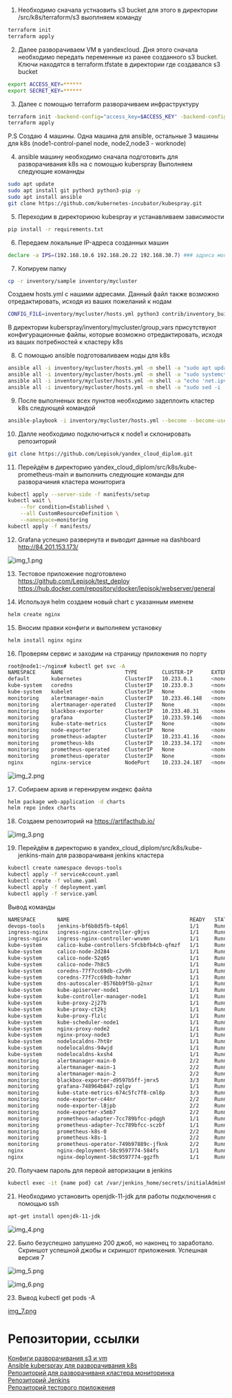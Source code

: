 1. Необходимо сначала устнаовить s3 bucket для этого в директории /src/k8s/terraform/s3 выоплняем команду
```bash
terraform init
terraform apply
```  
2. Далее разворачиваем VM в yandexcloud. 
Дня этого сначала необходимо передать переменные из ранее созданного s3 bucket. Ключи находятся в terraform.tfstate в директории где создавался s3 bucket
```bash
export ACCESS_KEY=******
export SECRET_KEY=******
```  
3. Далее с помощью terraform разворачиваем инфраструктуру  
```bash
terraform init -backend-config="access_key=$ACCESS_KEY" -backend-config="secret_key=$SECRET_KEY"
terraform apply
```  
P.S Создаю 4 машины. Одна машина для ansible, остальные 3 машины для k8s (node1-control-panel node, node2,node3 - worknode)

4. ansible машину необходимо сначала подготовить для разворачивания k8s на с помощью kuberspray
Выполняем следующие команнды
```bash
sudo apt update
sudo apt install git python3 python3-pip -y
sudo apt install ansible
git clone https://github.com/kubernetes-incubator/kubespray.git

```
5. Переходим в директориюю kubespray и устанавливаем зависимости
```bash
pip install -r requirements.txt
```
6. Передаем локальные IP-адреса созданных машин
```bash
declare -a IPS=(192.168.10.6 192.168.20.22 192.168.30.7) ### адреса могут быть другие, всвязи с тем что машины несколько раз пересоздавались
```
7. Копируем папку
```bash
cp -r inventory/sample inventory/mycluster
````
Создаем hosts.yml с нашими адресами. Данный файл также возможно отредактировать, исходя из ваших пожеланий к нодам
```bash
CONFIG_FILE=inventory/mycluster/hosts.yml python3 contrib/inventory_builder/inventory.py ${IPS[@]}
```
В директории kuberspray/inventory/mycluster/group_vars присутствуют конфигурационные файлы, которые возможно отредактировать, исходя из ваших потребностей к кластеру k8s

8. С помощью ansible подготоваливаем ноды для k8s
```bash
ansible all -i inventory/mycluster/hosts.yml -m shell -a "sudo apt update"
ansible all -i inventory/mycluster/hosts.yml -m shell -a "sudo systemctl stop ufw.service && sudo systemctl disable ufw.service"
ansible all -i inventory/mycluster/hosts.yml -m shell -a "echo 'net.ipv4.ip_forward=1' | sudo tee -a /etc/sysctl.conf"
ansible all -i inventory/mycluster/hosts.yml -m shell -a "sudo sed -i '/ swap / s/^\(.*\)$/#\1/g' /etc/fstab && sudo swapoff -a"
```
9. После выполненых всех пунктов необходимо задеплоить кластер k8s следующей командой
```bash
ansible-playbook -i inventory/mycluster/hosts.yml --become --become-user=root cluster.yml
```
10. Далле необходимо подключиться к node1 и склонировать репозиторий
```bash
git clone https://github.com/Lepisok/yandex_cloud_diplom.git
```
11. Перейдём в директорию yandex_cloud_diplom/src/k8s/kube-prometheus-main и выполнить следующие команды для разворачиния кластера мониторига
```bash
kubectl apply --server-side -f manifests/setup
kubectl wait \
	--for condition=Established \
	--all CustomResourceDefinition \
	--namespace=monitoring
kubectl apply -f manifests/
```
12. Grafana успешно развернута и выводит данные на dashboard http://84.201.153.173/

![img_1.png](https://github.com/Lepisok/yandex_cloud_diplom/blob/main/img/img_1.png)

13. Тестовое приложение подготовлено
https://github.com/Lepisok/test_deploy
https://hub.docker.com/repository/docker/lepisok/webserver/general

14. Используя helm создаем новый chart с указанным именем
```bash
helm create nginx
```
15. Вносим правки конфиги и выполняем установку
```bash
helm install nginx nginx
```

16. Проверям сервис и заходим на страницу приложения по порту
```bash
root@node1:~/nginx# kubectl get svc -A
NAMESPACE     NAME                    TYPE        CLUSTER-IP      EXTERNAL-IP   PORT(S)                        AGE
default       kubernetes              ClusterIP   10.233.0.1      <none>        443/TCP                        100m
kube-system   coredns                 ClusterIP   10.233.0.3      <none>        53/UDP,53/TCP,9153/TCP         97m
kube-system   kubelet                 ClusterIP   None            <none>        10250/TCP,10255/TCP,4194/TCP   69m
monitoring    alertmanager-main       ClusterIP   10.233.46.148   <none>        9093/TCP,8080/TCP              60m
monitoring    alertmanager-operated   ClusterIP   None            <none>        9093/TCP,9094/TCP,9094/UDP     60m
monitoring    blackbox-exporter       ClusterIP   10.233.40.31    <none>        9115/TCP,19115/TCP             60m
monitoring    grafana                 ClusterIP   10.233.59.146   <none>        3000/TCP                       60m
monitoring    kube-state-metrics      ClusterIP   None            <none>        8443/TCP,9443/TCP              60m
monitoring    node-exporter           ClusterIP   None            <none>        9100/TCP                       60m
monitoring    prometheus-adapter      ClusterIP   10.233.41.16    <none>        443/TCP                        60m
monitoring    prometheus-k8s          ClusterIP   10.233.34.172   <none>        9090/TCP,8080/TCP              60m
monitoring    prometheus-operated     ClusterIP   None            <none>        9090/TCP                       60m
monitoring    prometheus-operator     ClusterIP   None            <none>        8443/TCP                       60m
nginx         nginx-service           NodePort    10.233.24.187   <none>        80:31497/TCP                   72s
```

![img_2.png](https://github.com/Lepisok/yandex_cloud_diplom/blob/main/img/img_2.png)

17. Собираем архив и геренируем индекс файла
```bash
helm package web-application -d charts
helm repo index charts
```

18. Создаем репозиторий на https://artifacthub.io/

![img_3.png](https://github.com/Lepisok/yandex_cloud_diplom/blob/main/img/img_3.png)

19. Перейдём в директорию в yandex_cloud_diplom/src/k8s/kube-jenkins-main для разворачиваня jenkins кластера
```bash
kubectl create namespace devops-tools
kubectl apply -f serviceAccount.yaml
kubectl create -f volume.yaml
kubectl apply -f deployment.yaml
kubectl apply -f service.yaml
```
Вывод команды

```bash
NAMESPACE       NAME                                       READY   STATUS         RESTARTS      AGE
devops-tools    jenkins-bf6b8d5fb-t4p6l                    1/1     Running        0             17m
ingress-nginx   ingress-nginx-controller-g9jvs             1/1     Running        0             20h
ingress-nginx   ingress-nginx-controller-wnvmn             1/1     Running        0             20h
kube-system     calico-kube-controllers-5fcbbfb4cb-qfmzf   1/1     Running        0             20h
kube-system     calico-node-2d284                          1/1     Running        0             20h
kube-system     calico-node-52q65                          1/1     Running        0             20h
kube-system     calico-node-7h8c5                          1/1     Running        0             20h
kube-system     coredns-77f7cc69db-c2v9h                   1/1     Running        0             20h
kube-system     coredns-77f7cc69db-hxhmr                   1/1     Running        0             20h
kube-system     dns-autoscaler-8576bb9f5b-p2nxr            1/1     Running        0             20h
kube-system     kube-apiserver-node1                       1/1     Running        1             20h
kube-system     kube-controller-manager-node1              1/1     Running        5 (20h ago)   20h
kube-system     kube-proxy-2j27b                           1/1     Running        0             20h
kube-system     kube-proxy-ct2kj                           1/1     Running        0             20h
kube-system     kube-proxy-flzlc                           1/1     Running        0             20h
kube-system     kube-scheduler-node1                       1/1     Running        5 (19h ago)   20h
kube-system     nginx-proxy-node2                          1/1     Running        0             20h
kube-system     nginx-proxy-node3                          1/1     Running        0             20h
kube-system     nodelocaldns-7ht8r                         1/1     Running        0             20h
kube-system     nodelocaldns-94wjd                         1/1     Running        0             20h
kube-system     nodelocaldns-kxsh4                         1/1     Running        0             20h
monitoring      alertmanager-main-0                        2/2     Running        0             19h
monitoring      alertmanager-main-1                        2/2     Running        0             19h
monitoring      alertmanager-main-2                        2/2     Running        0             19h
monitoring      blackbox-exporter-d9597b5ff-jmrx5          3/3     Running        0             19h
monitoring      grafana-748964b847-zqlgv                   1/1     Running        0             19h
monitoring      kube-state-metrics-674c5fc7f8-cml8p        3/3     Running        0             19h
monitoring      node-exporter-c44nr                        2/2     Running        0             19h
monitoring      node-exporter-l8jpb                        2/2     Running        0             19h
monitoring      node-exporter-x5mb7                        2/2     Running        0             19h
monitoring      prometheus-adapter-7cc789bfcc-pdqgh        1/1     Running        0             19h
monitoring      prometheus-adapter-7cc789bfcc-sczbf        1/1     Running        0             19h
monitoring      prometheus-k8s-0                           2/2     Running        0             19h
monitoring      prometheus-k8s-1                           2/2     Running        0             19h
monitoring      prometheus-operator-749b97889c-jfknk       2/2     Running        0             19h
nginx           nginx-deployment-58c9597774-584fs          1/1     Running        0             18h
nginx           nginx-deployment-58c9597774-ggzfh          1/1     Running        0             18h
```

20. Получаем пароль для первой авторизации в jenkins
```bash
kubectl exec -it {name pod} cat /var/jenkins_home/secrets/initialAdminPassword -n devops-tools
```

21. Необходимо установить openjdk-11-jdk для работы подключения с помощью ssh
```bash
apt-get install openjdk-11-jdk
```
![img_4.png](https://github.com/Lepisok/yandex_cloud_diplom/blob/main/img/img_4.png)

22. Было безуспешно запушено 200 джоб, но наконец то заработало. Скриншот успешной джобы и скриншот приложения. Успешная версия 7

![img_5.png](https://github.com/Lepisok/yandex_cloud_diplom/blob/main/img/img_5.png)

![img_6.png](https://github.com/Lepisok/yandex_cloud_diplom/blob/main/img/img_6.png)

23. Вывод kubectl get pods -A

[img_7.png](https://github.com/Lepisok/yandex_cloud_diplom/blob/main/img/img_7.png)

# Репозитории, ссылки

[Конфиги разворачивания s3 и vm](https://github.com/Lepisok/yandex_cloud_diplom/tree/main/src/terraform)  
[Ansible kuberspray для разворачивания k8s](https://github.com/Lepisok/yandex_cloud_diplom/tree/main/src/ansible/inventory)  
[Репозиторий для разворачиваня кластера мониторинка](https://github.com/Lepisok/yandex_cloud_diplom/tree/main/src/k8s/kube-prometheus-main)  
[Репозиторий Jenkins](https://github.com/Lepisok/yandex_cloud_diplom/tree/main/src/k8s/kube-jenkins-main)  
[Репозиторий тестового приложения](https://github.com/Lepisok/yandex_cloud_diplom/tree/main/src/k8s/kube-jenkins-main)